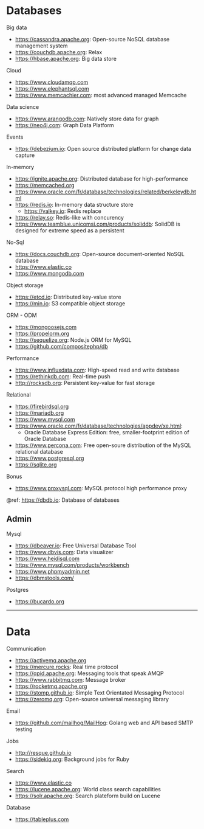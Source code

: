 # Databases

Big data
- https://cassandra.apache.org: Open-source NoSQL database management system
- https://couchdb.apache.org: Relax
- https://hbase.apache.org: Big data store

Cloud
* https://www.cloudamqp.com
* https://www.elephantsql.com
* https://www.memcachier.com: most advanced managed Memcache

Data science
- https://www.arangodb.com: Natively store data for graph
- https://neo4j.com: Graph Data Platform

Events
+ https://debezium.io: Open source distributed platform for change data capture

In-memory
- https://ignite.apache.org: Distributed database for high-performance
- https://memcached.org
- https://www.oracle.com/fr/database/technologies/related/berkeleydb.html
- https://redis.io: In-memory data structure store
  + https://valkey.io: Redis replace
- https://relay.so: Redis-like with concurency 
- https://www.teamblue.unicomsi.com/products/soliddb: SolidDB is designed for extreme speed as a persistent

No-Sql
- https://docs.couchdb.org: Open-source document-oriented NoSQL database
- https://www.elastic.co
- https://www.mongodb.com

Object storage
* https://etcd.io: Distributed key-value store
* https://min.io: S3 compatible object storage

ORM - ODM
* https://mongoosejs.com
* https://propelorm.org
* https://sequelize.org: Node.js ORM for MySQL
* https://github.com/compositephp/db

Performance
* https://www.influxdata.com: High-speed read and write database
* https://rethinkdb.com: Real-time push
* http://rocksdb.org: Persistent key-value for fast storage

Relational
- https://firebirdsql.org
- https://mariadb.org
- https://www.mysql.com
- https://www.oracle.com/fr/database/technologies/appdev/xe.html:
  + Oracle Database Express Edition: free, smaller-footprint edition of Oracle Database 
- https://www.percona.com: Free open-soure distribution of the MySQL relational database
- https://www.postgresql.org
- https://sqlite.org

Bonus  
- https://www.proxysql.com: MySQL protocol high performance proxy

@ref: https://dbdb.io: Database of databases

## Admin
Mysql
* https://dbeaver.io: Free Universal Database Tool
* https://www.dbvis.com: Data visualizer
* https://www.heidisql.com
* https://www.mysql.com/products/workbench
* https://www.phpmyadmin.net
* https://dbmstools.com/

Postgres
* https://bucardo.org



---

# Data

Communication
* https://activemq.apache.org
* https://mercure.rocks: Real time protocol
* https://qpid.apache.org: Messaging tools that speak AMQP
* https://www.rabbitmq.com: Message broker
* https://rocketmq.apache.org
* https://stomp.github.io: Simple Text Orientated Messaging Protocol
* https://zeromq.org: Open-source universal messaging library

Email
* https://github.com/mailhog/MailHog: Golang web and API based SMTP testing

Jobs
* http://resque.github.io
* https://sidekiq.org: Background jobs for Ruby

Search
* https://www.elastic.co
* https://lucene.apache.org: World class search capabilities
* https://solr.apache.org: Search plateform build on Lucene


Database
- https://tableplus.com
